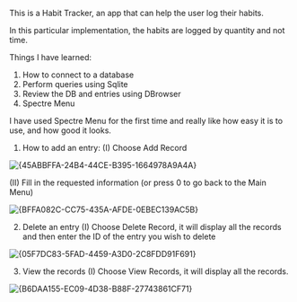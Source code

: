 This is a Habit Tracker, an app that can help the user log their habits.

In this particular implementation, the habits are logged by quantity and not time.

Things I have learned:
1) How to connect to a database
2) Perform queries using Sqlite
3) Review the DB and entries using DBrowser
4) Spectre Menu

I have used Spectre Menu for the first time and really like how easy it is to use, and how good it looks.


1) How to add an entry:
(I) Choose Add Record


![{45ABBFFA-24B4-44CE-B395-1664978A9A4A}](https://github.com/user-attachments/assets/85515b2d-2fe5-43d4-831e-9a68000d809e)



   
(II) Fill in the requested information (or press 0 to go back to the Main Menu)


![{BFFA082C-CC75-435A-AFDE-0EBEC139AC5B}](https://github.com/user-attachments/assets/4bffb27a-3570-4507-8dd9-b9a68e51b4f0)




2) Delete an entry
(I) Choose Delete Record, it will display all the records and then enter the ID of the entry you wish to delete


![{05F7DC83-5FAD-4459-A3D0-2C8FDD91F691}](https://github.com/user-attachments/assets/6fb57bf8-9a4c-40e2-b296-7eded499cfa4)




3) View the records
(I) Choose View Records, it will display all the records.

![{B6DAA155-EC09-4D38-B88F-27743861CF71}](https://github.com/user-attachments/assets/ced5bc29-307a-4a94-8abf-fd5ced5a745a)
